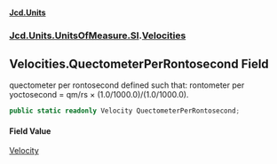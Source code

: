 #### [Jcd.Units](index.md 'index')

### [Jcd.Units.UnitsOfMeasure.SI](Jcd.Units.UnitsOfMeasure.SI.md 'Jcd.Units.UnitsOfMeasure.SI').[Velocities](Velocities.md 'Jcd.Units.UnitsOfMeasure.SI.Velocities')

## Velocities.QuectometerPerRontosecond Field

quectometer per rontosecond defined such that: rontometer per yoctosecond = qm/rs × (1.0/1000.0)/(1.0/1000.0).

```csharp
public static readonly Velocity QuectometerPerRontosecond;
```

#### Field Value

[Velocity](Velocity.md 'Jcd.Units.UnitTypes.Velocity')